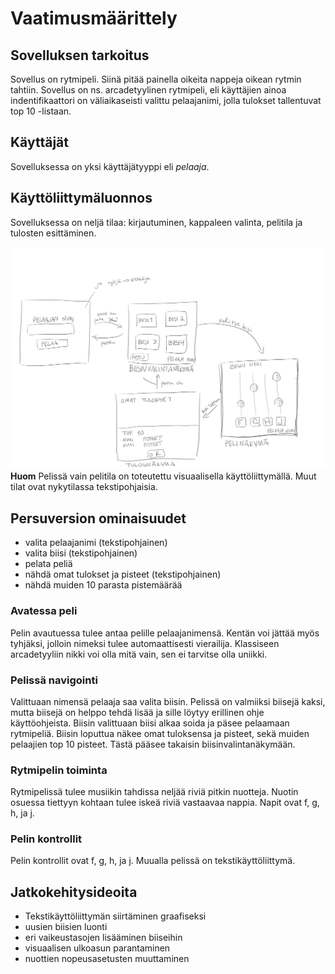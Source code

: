 # Vaatimusmäärittely

## Sovelluksen tarkoitus

Sovellus on rytmipeli. Siinä pitää painella oikeita nappeja oikean rytmin tahtiin. Sovellus on ns. arcadetyylinen rytmipeli, eli käyttäjien ainoa indentifikaattori on väliaikaseisti valittu pelaajanimi, jolla tulokset tallentuvat top 10 -listaan.


## Käyttäjät

Sovelluksessa on yksi käyttäjätyyppi eli *pelaaja*.


## Käyttöliittymäluonnos

Sovelluksessa on neljä tilaa: kirjautuminen, kappaleen valinta, pelitila ja tulosten esittäminen.

![kuva käyttöliittymästä](kuvat/kayttoliittyma.png)
**Huom** Pelissä vain pelitila on toteutettu visuaalisella käyttöliittymällä. Muut tilat ovat nykytilassa tekstipohjaisia.

## Persuversion ominaisuudet
- valita pelaajanimi (tekstipohjainen)
- valita biisi (tekstipohjainen)
- pelata peliä
- nähdä omat tulokset ja pisteet (tekstipohjainen)
- nähdä muiden 10 parasta pistemäärää

### Avatessa peli
Pelin avautuessa tulee antaa pelille pelaajanimensä. Kentän voi jättää myös tyhjäksi, jolloin nimeksi tulee automaattisesti vierailija. Klassiseen arcadetyyliin nikki voi olla mitä vain, sen ei tarvitse olla uniikki.

### Pelissä navigointi
Valittuaan nimensä pelaaja saa valita biisin. Pelissä on valmiiksi biisejä kaksi, mutta biisejä on helppo tehdä lisää ja sille löytyy erillinen ohje käyttöohjeista. Biisin valittuaan biisi alkaa soida ja päsee pelaamaan rytmipeliä. Biisin loputtua näkee omat tuloksensa ja pisteet, sekä muiden pelaajien top 10 pisteet. Tästä pääsee takaisin biisinvalintanäkymään.

### Rytmipelin toiminta
Rytmipelissä tulee musiikin tahdissa neljää riviä pitkin nuotteja. Nuotin osuessa tiettyyn kohtaan tulee iskeä riviä vastaavaa nappia. Napit ovat f, g, h, ja j. 

### Pelin kontrollit
Pelin kontrollit ovat f, g, h, ja j. Muualla pelissä on tekstikäyttöliittymä.

## Jatkokehitysideoita
- Tekstikäyttöliittymän siirtäminen graafiseksi
- uusien biisien luonti
- eri vaikeustasojen lisääminen biiseihin
- visuaalisen ulkoasun parantaminen
- nuottien nopeusasetusten muuttaminen
